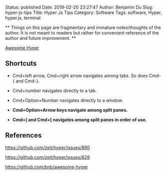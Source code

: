 Status: published
Date: 2019-02-20 23:27:47
Author: Benjamin Du
Slug: hyper-js-tips
Title: Hyper Js Tips
Category: Software
Tags: software, Hyper, hyper.js, terminal

**
Things on this page are fragmentary and immature notes/thoughts of the author.
It is not meant to readers but rather for convenient reference of the author and future improvement.
**

[Awesome Hyper](https://github.com/bnb/awesome-hyper)

## Shortcuts

* Cmd+left arrow, Cmd+right arrow navigates among tabs. So does Cmd-{ and Cmd-}.

* Cmd+number navigates directly to a tab.

* Cmd+Option+Number navigates directly to a window.

* **Cmd+Option+Arrow keys navigate among split panes.**

* **Cmd+] and Cmd+[ navigates among split panes in order of use.**

## References

https://github.com/zeit/hyper/issues/890

https://github.com/zeit/hyper/issues/828

https://github.com/bnb/awesome-hyper

